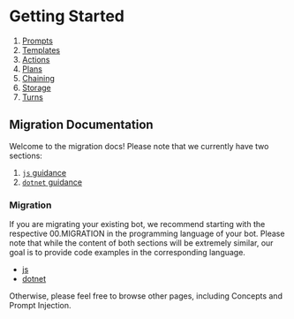 # Getting Started

1. [Prompts](./00.PROMPTS.md)
2. [Templates](./01.TEMPLATES.md)
3. [Actions](./02.ACTIONS.md)
4. [Plans](./03.PLANS.md)
5. [Chaining](./04.CHAINING.md)
6. [Storage](./05.STORAGE.md)
7. [Turns](./06.TURNS.md)

## Migration Documentation

Welcome to the migration docs! Please note that we currently have two sections:

1. [`js` guidance](./js/)
1. [`dotnet` guidance](./dotnet/)

### Migration

If you are migrating your existing bot, we recommend starting with the respective 00.MIGRATION in the programming language of your bot. Please note that while the content of both sections will be extremely similar, our goal is to provide code examples in the corresponding language.

- [js](./js/00.MIGRATION.md)
- [dotnet](./dotnet/00.MIGRATION.md)

Otherwise, please feel free to browse other pages, including Concepts and Prompt Injection.
